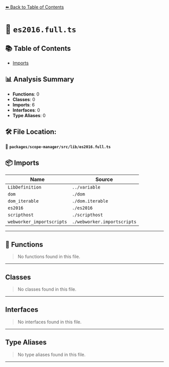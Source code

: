 [⬅️ Back to Table of Contents](../../../../index.md)

# 📄 `es2016.full.ts`

## 📚 Table of Contents

- [Imports](#imports)

## 📊 Analysis Summary

- **Functions**: 0
- **Classes**: 0
- **Imports**: 6
- **Interfaces**: 0
- **Type Aliases**: 0

## 🛠️ File Location:
📂 **`packages/scope-manager/src/lib/es2016.full.ts`**

## 📦 Imports

| Name | Source |
|------|--------|
| `LibDefinition` | `../variable` |
| `dom` | `./dom` |
| `dom_iterable` | `./dom.iterable` |
| `es2016` | `./es2016` |
| `scripthost` | `./scripthost` |
| `webworker_importscripts` | `./webworker.importscripts` |


---

## 🔧 Functions

> No functions found in this file.


---

## Classes

> No classes found in this file.


---

## Interfaces

> No interfaces found in this file.


---

## Type Aliases

> No type aliases found in this file.


---